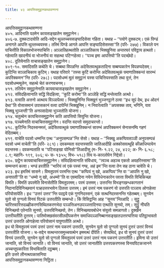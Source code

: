 ```yaml
---
title: ४३ आपत्तिसमुट्ठानकथावण्णना

---
```

आपत्तिसमुट्ठानकथावण्णना  
४०५. आदिनाति पठमेन कायसङ्खातेन समुट्ठानेन।  
४०६-७. दुक्कटादयोति आदि-सद्देन थुल्लच्चयसङ्घादिसेसा गहिता। यथाह – ‘‘पयोगे दुक्कटम्। एकं पिण्डं अनागते आपत्ति थुल्लच्चयस्स। तस्मिं पिण्डे आगते आपत्ति सङ्घादिसेसस्सा’’ति (परि॰ २७७)। विकाले पन पाचित्तीति विकालभोजनपाचित्ति। अञ्ञातिहत्थतोति अञ्ञातिकाय भिक्खुनिया अन्तरघरं पविट्ठाय हत्थतो। गहेत्वाति खादनीयं वा भोजनीयं वा सहत्था पटिग्गहेत्वा। ‘‘पञ्च इमा आपत्तियो’’ति पदच्छेदो।  
४०८. दुतियेनाति वाचासङ्खातेन समुट्ठानेन।  
४०९-१०. समादिसति कथेति चे। सब्बथा विपन्नन्ति अदेसितवत्थुकतादिना सब्बप्पकारेन विपन्नप्पदेसम्। कुटिन्ति सञ्ञाचिकाय कुटिम्। यथाह परिवारे ‘‘तस्स कुटिं करोन्ति अदेसितवत्थुकं पमाणातिक्कन्तं सारम्भं अपरिक्कमन’’न्ति (परि॰ २७८)। पदसोधम्मं मूलं समुट्ठानं यस्स पाचित्तियस्साति तथा वुत्तं, तेन पदसोधम्ममूलेन, सहत्थे चेतं करणवचनम्।  
४११. ततियेन समुट्ठानेनाति कायवाचासङ्खातेन समुट्ठानेन।  
४१२. संविदहित्वानाति सद्धिं विदहित्वा, ‘‘कुटिं करोमा’’ति अञ्ञेहि सद्धिं मन्तेत्वाति अत्थो।  
४१३. वत्वाति अत्तनो अत्थाय विञ्ञापेत्वा। भिक्खुनिन्ति भिक्खूनं भुञ्जनट्ठाने ठत्वा ‘‘इध सूपं देथ, इध ओदनं देथा’’ति वोसासमानं उपासकानं वत्वा दापेन्तिं भिक्खुनिम्। न निवारेत्वाति ‘‘अपसक्क ताव, भगिनि, याव भिक्खू भुञ्जन्ती’’ति अनपसादेत्वा भुञ्जतोति योजना।  
४१४. चतुत्थेन कायचित्तसमुट्ठानेन कति आपत्तियो सियुन्ति योजना।  
४१७. पञ्चमेनाति वाचाचित्तसमुट्ठानेन। वदन्ति वदन्तो समुदाचरन्तो।  
४१८. कुटिन्ति निदस्सनमत्तं, अदेसितवत्थुकं पमाणातिक्कन्तं सारम्भं अपरिक्कमनं सेनासनम्पि गहणं वेदितब्बम्।  
४१९. वाचेति पदसो धम्मन्ति एत्थ ‘‘अनुपसम्पन्न’’न्ति सेसो। यथाह – ‘‘भिक्खु अकप्पियसञ्ञी अनुपसम्पन्नं पदसो धम्मं वाचेती’’ति (परि॰ २८१)। दवकम्यता वदन्तस्साति जातिआदीहि अक्कोसवत्थूहि कीळाधिप्पायेन वदन्तस्स। दवकम्यताति च ‘‘पटिसङ्खा योनिसो’’तिआदीसु (म॰ नि॰ १.२२, २४, ४२२; अ॰ नि॰ ६.५८; ८.९; महानि॰ १९९, २०६; ध॰ स॰ १३५५; विभ॰ ५१८) विय य-कारलोपेन निद्देसो।  
४२०. छट्ठेन कायवाचाचित्तसमुट्ठानेन। संविदहित्वानाति संविधाय, ‘‘त्वञ्च अहञ्च एकतो अवहरिस्सामा’’ति सम्मन्तनं कत्वा। भण्डं हरतीति ‘‘भारियं त्वं एकं पस्सं गण्ह, अहं इम’’न्ति वत्वा तेन सह ठाना चावेति चे।  
४२३. इध इमस्मिं सासने। विमतूपरमं परमन्ति एत्थ ‘‘कप्पियं नु खो, अकप्पिय’’न्ति वा ‘‘आपत्ति नु खो, अनापत्ती’’ति वा ‘‘धम्मो नु खो, अधम्मो’’ति वा एवमादिना नयेन विविधेनाकारेन पवत्ता विमति विचिकिच्छा विमति। विमतिं उपरमेति विनासेतीति विमतूपरमम्। परमं उत्तमम्। उत्तरन्ति विभङ्गखन्धकागतानं निदानादिविनिच्छयानं पञ्हउत्तरभावेन ठितत्ता उत्तरम्। इमं उत्तरं नाम पकरणं यो उत्तरति पञ्ञाय ओगाहेत्वा परियोसापेति। इध ‘‘उत्तरं उत्तर’’न्ति पदद्वये एकं गुणनिदस्सनं, एकं सत्थनिदस्सनन्ति गहेतब्बम्। सुनयेन युतो सो पुग्गलो विनयं पिटकं उत्तरतीति सम्बन्धो। किं विसिट्ठन्ति आह ‘‘सुनय’’न्तिआदि । सुट्ठु चारित्तवारित्तदळ्हीकरणसिथिलकरणभेदा पञ्ञत्तिअनउपञ्ञत्तादिनया एत्थाति सुनयो, तम्। सुट्ठु नीयति विनिच्छयो एतेनाति सुनयो, उत्तरविनिच्छयो, तेन। विनिच्छयावबोधेन संयुत्तो समन्नागतो। दुक्खेन उत्तरीयतीति दुत्तरम्। पातिमोक्खसंवरसीलदीपकत्तेन समाधिपञ्ञानिब्बानसङ्खातउत्तरप्पत्तिया पतिट्ठाभावतो उत्तरं उत्तरति ओगाहेत्वा परियोसानं पापुणातीति अत्थो।  
इध यो विमतूपरमं परमं उत्तरं उत्तरं नाम पकरणं उत्तरति, सुनयेन युतो सो पुग्गलो सुनयं दुत्तरं उत्तरं विनयं उत्तरतीति योजना। च-सद्देन सत्थन्तरसमुच्चयत्थेन इममत्थं दीपेति। सेय्यथिदं, इध यो सुनयं दुत्तरं उत्तरं विनयं उत्तरति, सुनयेन युतो सो पुग्गलो विमतूपरमं परमं उत्तरं उत्तरं नाम पकरणं उत्तरतीति। इमिना यो उत्तरं जानाति, सो विनयं जानाति। यो विनयं जानाति, सो उत्तरं जानातीति उत्तरपकरणस्स विनयपिटकजानने अच्चन्तूपकारिता विभाविताति दट्ठब्बम्।  
इति उत्तरे लीनत्थपकासनिया  
आपत्तिसमुट्ठानकथावण्णना निट्ठिता।  